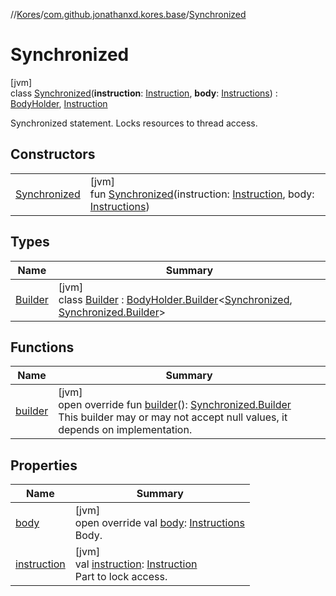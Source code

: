 //[Kores](../../../index.md)/[com.github.jonathanxd.kores.base](../index.md)/[Synchronized](index.md)

# Synchronized

[jvm]\
class [Synchronized](index.md)(**instruction**: [Instruction](../../com.github.jonathanxd.kores/-instruction/index.md), **body**: [Instructions](../../com.github.jonathanxd.kores/-instructions/index.md)) : [BodyHolder](../-body-holder/index.md), [Instruction](../../com.github.jonathanxd.kores/-instruction/index.md)

Synchronized statement. Locks resources to thread access.

## Constructors

| | |
|---|---|
| [Synchronized](-synchronized.md) | [jvm]<br>fun [Synchronized](-synchronized.md)(instruction: [Instruction](../../com.github.jonathanxd.kores/-instruction/index.md), body: [Instructions](../../com.github.jonathanxd.kores/-instructions/index.md)) |

## Types

| Name | Summary |
|---|---|
| [Builder](-builder/index.md) | [jvm]<br>class [Builder](-builder/index.md) : [BodyHolder.Builder](../-body-holder/-builder/index.md)<[Synchronized](index.md), [Synchronized.Builder](-builder/index.md)> |

## Functions

| Name | Summary |
|---|---|
| [builder](builder.md) | [jvm]<br>open override fun [builder](builder.md)(): [Synchronized.Builder](-builder/index.md)<br>This builder may or may not accept null values, it depends on implementation. |

## Properties

| Name | Summary |
|---|---|
| [body](body.md) | [jvm]<br>open override val [body](body.md): [Instructions](../../com.github.jonathanxd.kores/-instructions/index.md)<br>Body. |
| [instruction](instruction.md) | [jvm]<br>val [instruction](instruction.md): [Instruction](../../com.github.jonathanxd.kores/-instruction/index.md)<br>Part to lock access. |
